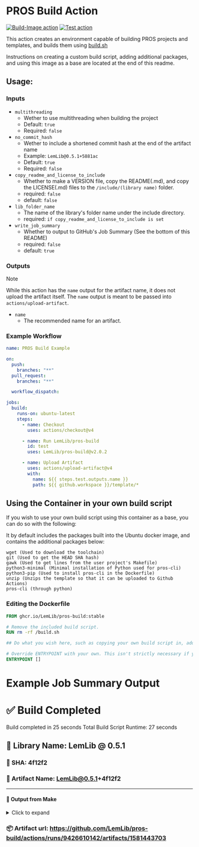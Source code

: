 # PROS Build Action

[![Build-Image action](https://github.com/LemLib/pros-build/actions/workflows/build-image.yml/badge.svg)](https://github.com/LemLib/pros-build/actions/workflows/build-image.yml)
[![Test action](https://github.com/LemLib/pros-build/actions/workflows/test.yml/badge.svg)](https://github.com/LemLib/pros-build/actions/workflows/test.yml)

This action creates an environment capable of building PROS projects and templates, and builds them using [build.sh](/build-tools/build.sh)

Instructions on creating a custom build script, adding additional packages, and using this image as a base are located at the end of this readme.

## Usage:

### Inputs

- `multithreading`
  - Wether to use multithreading when building the project
  - Default: `true`
  - Required: `false`
- `no_commit_hash`
  - Wether to include a shortened commit hash at the end of the artifact name
  - Example: `LemLib@0.5.1+5881ac`
  - Default: `true`
  - Required: `false`
- `copy_readme_and_license_to_include`
  - Whether to make a VERSION file, copy the README(.md), and copy the LICENSE(.md) files to the `/include/(library name)` folder.
  - required: `false`
  - default: `false`
- `lib_folder_name`
  - The name of the library's folder name under the include directory.
  - required: `if copy_readme_and_license_to_include is set`
- `write_job_summary`
  - Whether to output to GitHub's Job Summary (See the bottom of this README)
  - required: `false`
  - default: `true`

### Outputs

> [!NOTE]  
> While this action has the `name` output for the artifact name, it does not upload the artifact itself. The `name` output is meant to be passed into `actions/upload-artifact`.

- `name`
  - The recommended name for an artifact.

### Example Workflow

```yml
name: PROS Build Example

on:
  push:
    branches: "**"
  pull_request:
    branches: "**"

  workflow_dispatch:

jobs:
  build:
    runs-on: ubuntu-latest
    steps:
      - name: Checkout
        uses: actions/checkout@v4

      - name: Run LemLib/pros-build
        id: test
        uses: LemLib/pros-build@v2.0.2

      - name: Upload Artifact
        uses: actions/upload-artifact@v4
        with:
          name: ${{ steps.test.outputs.name }}
          path: ${{ github.workspace }}/template/*
```

## Using the Container in your own build script

If you wish to use your own build script using this container as a base, you can do so with the following:

It by default includes the packages built into the Ubuntu docker image, and contains the additional packages below:

```
wget (Used to download the toolchain)
git (Used to get the HEAD SHA hash)
gawk (Used to get lines from the user project's Makefile)
python3-minimal (Minimal installation of Python used for pros-cli)
python3-pip (Used to install pros-cli in the Dockerfile)
unzip (Unzips the template so that it can be uploaded to Github Actions)
pros-cli (through python)
```

### Editing the Dockerfile

```Dockerfile
FROM ghcr.io/LemLib/pros-build:stable

# Remove the included build script.
RUN rm -rf /build.sh

## Do what you wish here, such as copying your own build script in, add dependencies, etc

# Override ENTRYPOINT with your own. This isn't strictly necessary if you name your build script build.sh and put it in the root of the container (Such as /build.sh)
ENTRYPOINT []
```

# Example Job Summary Output

# ✅ Build Completed

Build completed in 25 seconds
Total Build Script Runtime: 27 seconds

## 📝 Library Name: LemLib @ 0.5.1

### 🔐 SHA: 4f12f2

### 📁 Artifact Name: LemLib@0.5.1+4f12f2

---

#### 📄 Output from Make

<details><summary>Click to expand</summary> 
```
        Creating bin/LemLib.a  [DONE]
Creating cold package with libpros,libc,libm,LemLib [OK]
Stripping cold package  [DONE]
Section sizes:
   text	   data	    bss	  total	    hex	filename
1013.69KB  4.89KB  47.15MB  48.14MB 30234f7 bin/cold.package.elf
Adding timestamp [OK]
Linking hot project with ./bin/cold.package.elf and libpros,libc,libm,LemLib [OK]
Section sizes:
   text	   data	    bss	  total	    hex	filename
 3.97KB  12.00B  46.02MB  46.02MB 2e04a17 bin/hot.package.elf
Creating cold package binary for VEX EDR V5 [DONE]
Creating bin/hot.package.bin for VEX EDR V5 [DONE]
```
</details>

### 📦 Artifact url: https://github.com/LemLib/pros-build/actions/runs/9426610142/artifacts/1581443703
